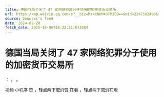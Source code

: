 ```yaml
---
title: 德国当局关闭了 47 家网络犯罪分子使用的加密货币交易所
url: https://mp.weixin.qq.com/s?__biz=MzkxNDM4OTM3OQ==&mid=2247502496&idx=3&sn=db24451e79a2141b6e3e77f87e8f7069
source: Doonsec's feed
date: 2024-09-20
fetch_date: 2025-10-06T18:22:51.071084
---
```


# 德国当局关闭了 47 家网络犯罪分子使用的加密货币交易所

：
，
。

视频
小程序
赞
，轻点两下取消赞
在看
，轻点两下取消在看